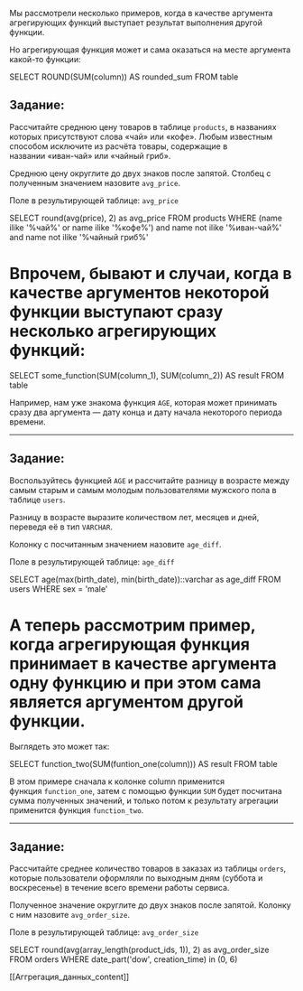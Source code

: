 Мы рассмотрели несколько примеров, когда в качестве аргумента агрегирующих функций выступает результат выполнения другой функции.

Но агрегирующая функция может и сама оказаться на месте аргумента какой-то функции:

SELECT ROUND(SUM(column)) AS rounded_sum
FROM table

## **Задание:**

Рассчитайте среднюю цену товаров в таблице `products`, в названиях которых присутствуют слова «чай» или «кофе». Любым известным способом исключите из расчёта товары, содержащие в названии «иван-чай» или «чайный гриб».

Среднюю цену округлите до двух знаков после запятой. Столбец с полученным значением назовите `avg_price`.

Поле в результирующей таблице: `avg_price`

SELECT round(avg(price), 2) as avg_price
FROM   products
WHERE  (name ilike '%чай%'
    or name ilike '%кофе%')
   and name not ilike '%иван-чай%'
   and name not ilike '%чайный гриб%'


# Впрочем, бывают и случаи, когда в качестве аргументов некоторой функции выступают сразу несколько агрегирующих функций:

SELECT some_function(SUM(column_1), SUM(column_2)) AS result
FROM table

Например, нам уже знакома функция `AGE`, которая может принимать сразу два аргумента — дату конца и дату начала некоторого периода времени.

---

## **Задание:**

Воспользуйтесь функцией `AGE` и рассчитайте разницу в возрасте между самым старым и самым молодым пользователями мужского пола в таблице `users`. 

Разницу в возрасте выразите количеством лет, месяцев и дней, переведя её в тип `VARCHAR`. 

Колонку с посчитанным значением назовите `age_diff`.

Поле в результирующей таблице: `age_diff`

SELECT age(max(birth_date), min(birth_date))::varchar as age_diff
FROM   users
WHERE  sex = 'male'

# А теперь рассмотрим пример, когда агрегирующая функция принимает в качестве аргумента одну функцию и при этом сама является аргументом другой функции.

Выглядеть это может так:

SELECT function_two(SUM(funtion_one(column))) AS result
FROM table

В этом примере сначала к колонке column применится функция `function_one`, затем с помощью функции `SUM` будет посчитана сумма полученных значений, и только потом к результату агрегации применится функция `function_two`.

---

## **Задание:**

Рассчитайте среднее количество товаров в заказах из таблицы `orders`, которые пользователи оформляли по выходным дням (суббота и воскресенье) в течение всего времени работы сервиса.

Полученное значение округлите до двух знаков после запятой. Колонку с ним назовите `avg_order_size`.

Поле в результирующей таблице: `avg_order_size`

SELECT round(avg(array_length(product_ids, 1)), 2) as avg_order_size
FROM   orders
WHERE  date_part('dow', creation_time) in (0, 6)

[[Аггрегация_данных_content]]


